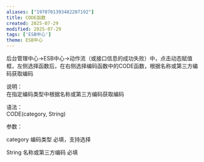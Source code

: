 ```yaml
---
aliases: ["1970701393482207192"]
title: CODE函数
created: 2025-07-29
modified: 2025-07-29
tags: ['ESB中心']
theme: ESB中心
---
```


后台管理中心->ESB中心->动作流（或接口信息的成功失败）中，点击动态赋值框，左侧选择函数后，在右侧选择编码函数中的CODE函数，根据名称或第三方编码获取编码

说明：  
在指定编码类型中根据名称或第三方编码获取编码

语法：  
CODE(category, String)

参数：

category 编码类型 必填，支持选择

String 名称或第三方编码 必填